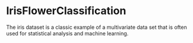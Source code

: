 # IrisFlowerClassification
The iris dataset is a classic example of a multivariate data set that is often used for statistical analysis and machine learning.
